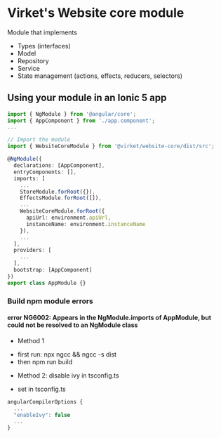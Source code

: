 # Virket's Website core module
  Module that implements
  * Types (interfaces)
  * Model
  * Repository
  * Service
  * State management (actions, effects, reducers, selectors)

## Using your module in an Ionic 5 app

```typescript
import { NgModule } from '@angular/core';
import { AppComponent } from './app.component';
...

// Import the module
import { WebsiteCoreModule } from '@virket/website-core/dist/src';

@NgModule({
  declarations: [AppComponent],
  entryComponents: [],
  imports: [
    ...
    StoreModule.forRoot({}),
    EffectsModule.forRoot([]),
    ...
    WebsiteCoreModule.forRoot({
      apiUrl: environment.apiUrl,
      instanceName: environment.instanceName
    }),
    ...
  ],
  providers: [
    ...
  ],
  bootstrap: [AppComponent]
})
export class AppModule {}
```

### Build npm module errors
#### error NG6002: Appears in the NgModule.imports of AppModule, but could not be resolved to an NgModule class

* Method 1

- first run: npx ngcc && ngcc -s dist
- then npm run build

* Method 2: disable ivy in tsconfig.ts

- set in tsconfig.ts 

```js
angularCompilerOptions {
  ...
  "enableIvy": false
  ...
}
```
